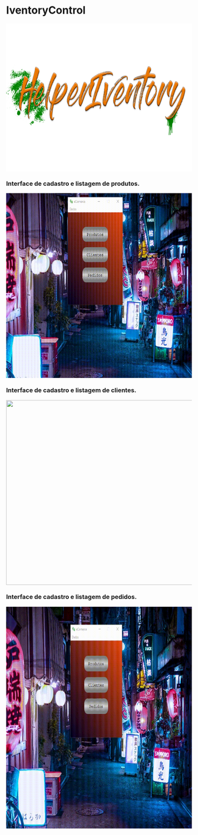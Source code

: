 # IventoryControl
<p align="center">
  <img src="/images/logo.png" align="center" width="600" height="400" /><br>
</p>

<h3>Interface de cadastro e listagem de produtos.</h3>
<p>
  <img src="/imagesReadme/Produtos.gif" align="center" width="800" height="500" /><br>
</p>

<h3>Interface de cadastro e listagem de clientes.</h3>
<p>
  <img src="/imagesReadme/Clientes.gif" align="center" width="800" height="500" /><br>
</p>

<h3>Interface de cadastro e listagem de pedidos.</h3>
<p>
  <img src="/imagesReadme/Pedidos.gif" align="center" width="900" height="600" /><br>
</p>



